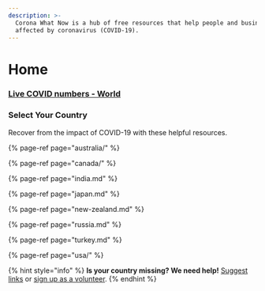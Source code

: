 ```yaml
---
description: >-
  Corona What Now is a hub of free resources that help people and businesses
  affected by coronavirus (COVID-19).
---
```


# Home

### [Live COVID numbers - World](https://www.bing.com/covid)

### Select Your Country

Recover from the impact of COVID-19 with these helpful resources.

{% page-ref page="australia/" %}

{% page-ref page="canada/" %}

{% page-ref page="india.md" %}

{% page-ref page="japan.md" %}

{% page-ref page="new-zealand.md" %}

{% page-ref page="russia.md" %}

{% page-ref page="turkey.md" %}

{% page-ref page="usa/" %}

{% hint style="info" %}
**Is your country missing? We need help!** [Suggest links](https://forms.gle/ykTSst9uoWceo5fn8%20) or [sign up as a volunteer](https://forms.gle/8z7yuJyz1m76y4Hi8).
{% endhint %}


